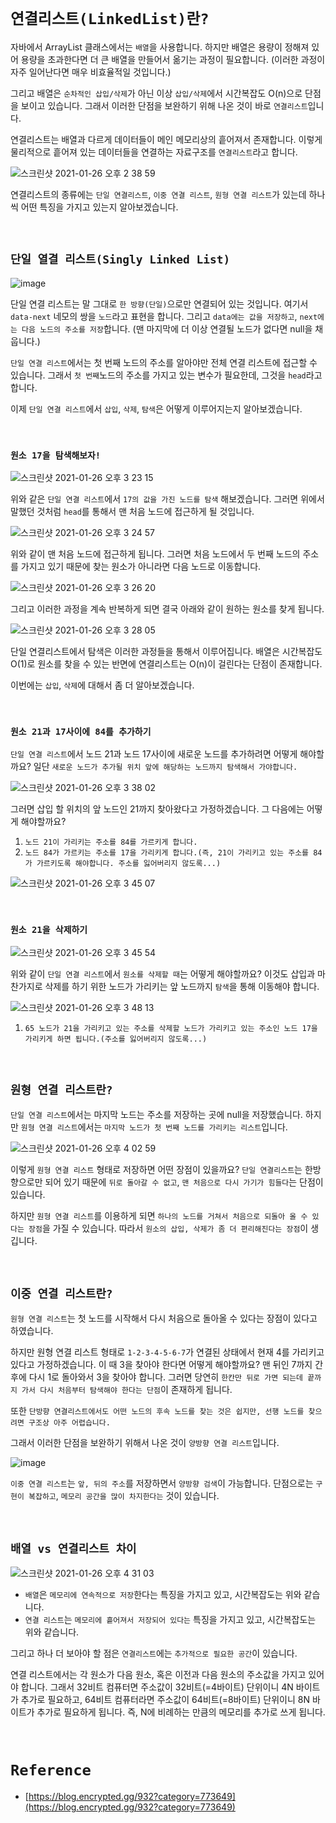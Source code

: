 # `연결리스트(LinkedList)란?`

자바에서 ArrayList 클래스에서는 `배열`을 사용합니다. 하지만 배열은 용량이 정해져 있어 용량을 초과한다면 더 큰 배열을 만들어서 옮기는 과정이 필요합니다. (이러한 과정이 자주 일어난다면 매우 비효율적일 것입니다.) 

그리고 배열은 `순차적인 삽입/삭제`가 아닌 이상 `삽입/삭제`에서 시간복잡도 O(n)으로 단점을 보이고 있습니다. 그래서 이러한 단점을 보완하기 위해 나온 것이 바로 `연결리스트`입니다. 

연결리스트는 배열과 다르게 데이터들이 메인 메모리상의 흩어져서 존재합니다. 이렇게 물리적으로 흩어져 있는 데이터들을 연결하는 자료구조를 `연결리스트`라고 합니다. 

![스크린샷 2021-01-26 오후 2 38 59](https://user-images.githubusercontent.com/45676906/105804905-3d444a80-5fe4-11eb-972e-956325112f6b.png)

연결리스트의 종류에는 `단일 연결리스트`, `이중 연결 리스트`, `원형 연결 리스트`가 있는데 하나씩 어떤 특징을 가지고 있는지 알아보겠습니다.

<br>

## `단일 열결 리스트(Singly Linked List)`

![image](https://user-images.githubusercontent.com/45676906/105805614-b2644f80-5fe5-11eb-9c11-ec1ca5c84e59.png)

단일 연결 리스트는 말 그대로 `한 방향(단일)`으로만 연결되어 있는 것입니다. 여기서 `data-next` 네모의 쌍을 `노드`라고 표현을 합니다. 그리고 `data에는 값을 저장하고`, `next에는 다음 노드의 주소를 저장`합니다. (맨 마지막에 더 이상 연결될 노드가 없다면 null을 채웁니다.)

`단일 연결 리스트`에서는 첫 번째 노드의 주소를 알아야만 전체 연결 리스트에 접근할 수 있습니다. 그래서 `첫 번째`노드의 주소를 가지고 있는 변수가 필요한데, 그것을 `head`라고 합니다. 

이제 `단일 연결 리스트`에서 `삽입`, `삭제`, `탐색`은 어떻게 이루어지는지 알아보겠습니다. 

<br>

### `원소 17을 탐색해보자!`

![스크린샷 2021-01-26 오후 3 23 15](https://user-images.githubusercontent.com/45676906/105808054-6c5dba80-5fea-11eb-9dae-fc95ab1a8587.png)

위와 같은 `단일 연결 리스트`에서 `17의 값을 가진 노드를 탐색` 해보겠습니다. 그러면 위에서 말했던 것처럼 `head`를 통해서 맨 처음 노드에 접근하게 될 것입니다.

![스크린샷 2021-01-26 오후 3 24 57](https://user-images.githubusercontent.com/45676906/105808222-b0e95600-5fea-11eb-9548-947da411cac7.png)

위와 같이 맨 처음 노드에 접근하게 됩니다. 그러면 처음 노드에서 두 번째 노드의 주소를 가지고 있기 때문에 찾는 원소가 아니라면 다음 노드로 이동합니다. 

![스크린샷 2021-01-26 오후 3 26 20](https://user-images.githubusercontent.com/45676906/105808327-d9715000-5fea-11eb-9acf-556ce94c803d.png)

그리고 이러한 과정을 계속 반복하게 되면 결국 아래와 같이 원하는 원소를 찾게 됩니다.

![스크린샷 2021-01-26 오후 3 28 05](https://user-images.githubusercontent.com/45676906/105808452-176e7400-5feb-11eb-8319-a51d37145b24.png)

단일 연결리스트에서 탐색은 이러한 과정들을 통해서 이루어집니다. 배열은 시간복잡도 O(1)로 원소를 찾을 수 있는 반면에 연결리스트는 O(n)이 걸린다는 단점이 존재합니다.

이번에는 `삽입`, `삭제`에 대해서 좀 더 알아보겠습니다. 

<br>

### `원소 21과 17사이에 84를 추가하기`

`단일 연결 리스트`에서 노드 21과 노드 17사이에 새로운 노드를 추가하려면 어떻게 해야할까요? 일단 `새로운 노드가 추가될 위치 앞에 해당하는 노드까지 탐색해서 가야합니다.`

![스크린샷 2021-01-26 오후 3 38 02](https://user-images.githubusercontent.com/45676906/105809128-7c769980-5fec-11eb-9e58-ab3b073dced7.png)

그러면 삽입 할 위치의 앞 노드인 21까지 찾아왔다고 가정하겠습니다. 그 다음에는 어떻게 해야할까요?

1. `노드 21이 가리키는 주소를 84를 가르키게 합니다.`
2. `노드 84가 가르키는 주소를 17을 가리키게 합니다.(즉, 21이 가리키고 있는 주소를 84가 가르키도록 해야합니다. 주소를 잃어버리지 않도록...)`

![스크린샷 2021-01-26 오후 3 45 07](https://user-images.githubusercontent.com/45676906/105809964-792fdd80-5fed-11eb-84d8-2a6971ed941b.png)

<br>

### `원소 21을 삭제하기`

![스크린샷 2021-01-26 오후 3 45 54](https://user-images.githubusercontent.com/45676906/105810019-95337f00-5fed-11eb-9208-ce8c32d46cea.png)

위와 같이 `단일 연결 리스트`에서 `원소를 삭제할 때`는 어떻게 해야할까요? 이것도 삽입과 마찬가지로 삭제를 하기 위한 노드가 가리키는 앞 노드까지 `탐색`을 통해 이동해야 합니다. 

![스크린샷 2021-01-26 오후 3 48 13](https://user-images.githubusercontent.com/45676906/105810231-e774a000-5fed-11eb-94d9-b257c0068bbb.png)

1. `65 노드가 21을 가리키고 있는 주소를 삭제할 노드가 가리키고 있는 주소인 노드 17을 가리키게 하면 됩니다.(주소를 잃어버리지 않도록...)`

<br>

## `원형 연결 리스트란?`

`단일 연결 리스트`에서는 마지막 노드는 주소를 저장하는 곳에 null을 저장했습니다. 하지만 `원형 연결 리스트`에서는 `마지막 노드가 첫 번째 노드를 가리키는 리스트`입니다. 

![스크린샷 2021-01-26 오후 4 02 59](https://user-images.githubusercontent.com/45676906/105811428-f8261580-5fef-11eb-8e61-300366376d84.png)

이렇게 `원형 연결 리스트` 형태로 저장하면 어떤 장점이 있을까요? `단일 연결리스트`는 한방향으로만 되어 있기 때문에 `뒤로 돌아갈 수 없고`, `맨 처음으로 다시 가기가 힘들다`는 단점이 있습니다. 

하지만 `원형 연결 리스트`를 이용하게 되면 `하나의 노드를 거쳐서 처음으로 되돌아 올 수 있다는 장점`을 가질 수 있습니다. 따라서 `원소의 삽입, 삭제가 좀 더 편리해진다는 장점`이 생깁니다. 

<br>

## `이중 연결 리스트란?`

`원형 연결 리스트`는 첫 노드를 시작해서 다시 처음으로 돌아올 수 있다는 장점이 있다고 하였습니다. 

하지만 원형 연결 리스트 형태로 `1-2-3-4-5-6-7`가 연결된 상태에서 현재 4를 가리키고 있다고 가정하겠습니다. 이 때 3을 찾아야 한다면 어떻게 해야할까요? 
맨 뒤인 7까지 간 후에 다시 1로 돌아와서 3을 찾아야 합니다. 그러면 당연히 `한칸만 뒤로 가면 되는데 끝까지 가서 다시 처음부터 탐색해야 한다는 단점`이 존재하게 됩니다. 

또한 `단방향 연결리스트에서도 어떤 노드의 후속 노드를 찾는 것은 쉽지만, 선행 노드를 찾으려면 구조상 아주 어렵습니다.`

그래서 이러한 단점을 보완하기 위해서 나온 것이 `양방향 연결 리스트`입니다. 

![image](https://user-images.githubusercontent.com/45676906/105812663-eb0a2600-5ff1-11eb-9b64-7c820c3a0015.png)

`이중 연결 리스트`는 `앞, 뒤의 주소`를 저장하면서 `양방향 검색`이 가능합니다. 단점으로는 `구현이 복잡하고`, `메모리 공간을 많이 차지한다는` 것이 있습니다. 

<br>

## `배열 vs 연결리스트 차이`

![스크린샷 2021-01-26 오후 4 31 03](https://user-images.githubusercontent.com/45676906/105813913-e3e41780-5ff3-11eb-9312-b9e38b5bc475.png)

- `배열`은 `메모리에 연속적으로 저장`한다는 특징을 가지고 있고, 시간복잡도는 위와 같습니다.
- `연결 리스트`는 `메모리에 흩어져서 저장되어 있다는` 특징을 가지고 있고, 시간복잡도는 위와 같습니다. 

그리고 하나 더 보아야 할 점은 `연결리스트`에는 `추가적으로 필요한 공간`이 있습니다. 

연결 리스트에서는 각 원소가 다음 원소, 혹은 이전과 다음 원소의 주소값을 가지고 있어야 합니다. 그래서 32비트 컴퓨터면 주소값이 32비트(=4바이트) 단위이니 4N 바이트가 추가로 필요하고, 64비트 컴퓨터라면 주소값이 64비트(=8바이트) 단위이니 8N 바이트가 추가로 필요하게 됩니다. 
즉, N에 비례하는 만큼의 메모리를 추가로 쓰게 됩니다.

<br>

# `Reference`

- [https://blog.encrypted.gg/932?category=773649](https://blog.encrypted.gg/932?category=773649)
 